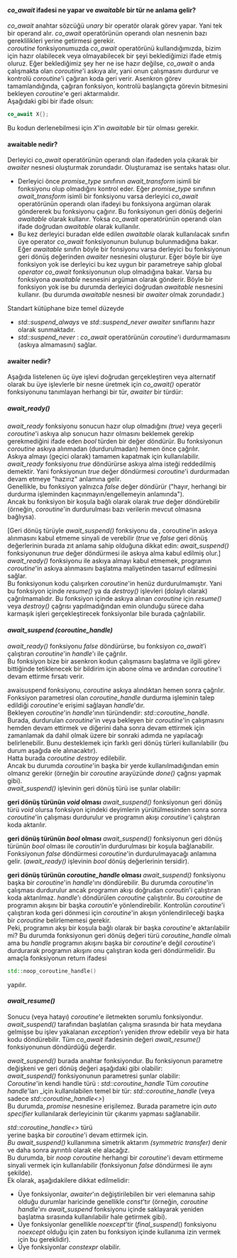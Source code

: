 #### _co_await_ ifadesi ne yapar ve _awaitable_ bir tür ne anlama gelir?
_co_await_ anahtar sözcüğü _unary_ bir operatör olarak görev yapar. 
Yani tek bir operand alır. 
_co_await_ operatörünün operandı olan nesnenin bazı gereklilikleri yerine getirmesi gerekir.<br>
_coroutine_ fonksiyonumuzda _co_await_ operatörünü kullandığımızda, bizim için hazır olabilecek veya olmayabilecek bir şeyi beklediğimizi ifade etmiş oluruz.
Eğer beklediğimiz şey her ne ise hazır değilse, _co_await_ o anda çalışmakta olan _coroutine_'i askıya alır, yani onun çalışmasını durdurur ve kontrolü _coroutine_'i çağıran koda geri verir. 
Asenkron görev tamamlandığında, çağıran fonksiyon, kontrolü başlangıçta görevin bitmesini bekleyen _coroutine_'e geri aktarmalıdır.<br> 
Aşağıdaki gibi bir ifade olsun:

```cpp
co_await X{};
```
Bu kodun derlenebilmesi için _X_'in _awaitable_ bir tür olması gerekir. <br> 

#### awaitable nedir?
Derleyici _co_await_ operatörünün operandı olan ifadeden yola çıkarak bir _awaiter_ nesnesi oluşturmak zorundadır. 
Oluşturamaz ise sentaks hatası olur.
- Derleyici önce _promise_type_ sınıfının _await_transform_ isimli bir fonksiyonu olup olmadığını kontrol eder. 
Eğer _promise_type_ sınıfının _await_transform_ isimli bir fonksiyonu varsa derleyici _co_await_ operatörünün operandı olan ifadeyi bu fonksiyona argüman olarak göndererek bu fonksiyonu çağırır. 
Bu fonksiyonun geri dönüş değerini _awaitable_ olarak kullanır. 
Yoksa _co_await_ operatörünün operandı olan ifade doğrudan _awaitable_ olarak kullanılır.
- Bu kez derleyici buradan elde edilen _awaitable_ olarak kullanılacak sınıfın üye operator _co_await_ fonksiyonunun bulunup bulunmadığına bakar. 
Eğer _awaitable_ sınıfın böyle bir fonsiyonu varsa derleyici bu fonksiyonun geri dönüş değerinden _awaiter_ nesnesini oluşturur. 
Eğer böyle bir üye fonksiyon yok ise derleyici bu kez uygun bir parametreye sahip global _operator co_await_ fonksiyonunun olup olmadığına bakar. 
Varsa bu fonksiyona _awaitable_ nesnesini argüman olarak gönderir. 
Böyle bir fonksiyon yok ise bu durumda derleyici doğrudan _awaitable_ nesnesini kullanır. (bu durumda _awaitable_ nesnesi bir _awaiter_ olmak zorundadır.)

Standart kütüphane bize temel düzeyde
- _std::suspend_always_ ve _std::suspend_never_ _awaiter_ sınıflarını hazır olarak sunmaktadır. 
- _std::suspend_never_ : _co_await_ operatörünün _coroutine_'i durdurmamasını (askıya almamasını) sağlar.

#### awaiter nedir?
Aşağıda listelenen üç üye işlevi doğrudan gerçekleştiren veya alternatif olarak bu üye işlevlerle bir nesne üretmek için _co_await()_ operatör fonksiyonunu tanımlayan herhangi bir tür, _awaiter_ bir türdür:

##### _await_ready()_
_await_ready_ fonksiyonu sonucun hazır olup olmadığını _(true)_ veya geçerli _coroutine_'i askıya alıp sonucun hazır olmasını beklemek gerekip gerekmediğini ifade eden _bool_ türden bir değer döndürür. 
Bu fonksiyonun _coroutine_ askıya alınmadan (durdurulmadan) hemen önce çağrılır.<br>
Askıya almayı (geçici olarak) tamamen kapatmak için kullanılabilir. <br>
_await_ready_ fonksiyonu _true_ döndürürse askıya alma isteği reddedilmiş demektir. 
Yani fonksiyonun _true_ değer döndürmesi _coroutine_'i durdurmadan devam etmeye "hazırız" anlamına gelir.<br>
Genellikle, bu fonksiyon yalnızca _false_ değer döndürür ("hayır, herhangi bir durdurma işleminden kaçınmayın/engellemeyin anlamında").<br> 
Ancak bu fonksiyon bir koşula bağlı olarak olarak _true_ değer döndürebilir (örneğin, _coroutine_'in durdurulması bazı verilerin mevcut olmasına bağlıysa).<br>

[Geri dönüş türüyle _await_suspend()_ fonksiyonu da , coroutine'in askıya alınmasını kabul etmeme sinyali de verebilir (_true_ ve _false_ geri dönüş değerlerinin burada zıt anlama sahip olduğuna dikkat edin: _await_suspend()_ fonksiyonunun _true_ değer döndürmesi ile askıya alma kabul edilmiş olur.] <br>
_await_ready()_ fonksiyonu ile askıya almayı kabul etmemek, programın _coroutine_'in askıya alınmasını başlatma maliyetinden tasarruf edilmesini sağlar.<br>
Bu fonksiyonun kodu çalışırken _coroutine_'in henüz durdurulmamıştır. 
Yani bu fonksiyon içinde _resume()_ ya da _destroy()_ işlevleri (dolaylı olarak) çağrılmamalıdır.
Bu fonksiyon içinde askıya alınan _coroutine_ için _resume()_ veya _destroy()_ çağrısı yapılmadığından emin olunduğu sürece daha karmaşık işleri gerçekleştirecek fonksiyonlar bile burada çağrılabilir.
<br>

#### _await_suspend (coroutine_handle)_ 
_await_ready()_ fonksiyonu _false_ döndürürse, bu fonksiyon _co_await_'i çalıştıran _coroutine_'in _handle_'ı ile çağrılır. <br>
Bu fonksiyon bize bir asenkron kodun çalışmasını başlatma ve ilgili görev bittiğinde tetiklenecek bir bildirim için abone olma ve ardından _coroutine_'i devam ettirme fırsatı verir.<br>

awaisuspend fonksiyonu, _coroutine_ askıya alındıktan hemen sonra çağrılır. 
Fonksiyon parametresi olan _coroutine_handle_ durdurma işleminin talep edildiği _coroutine_'e erişimi sağlayan _handle_'dır.<br>
Bekleyen _coroutine_'in _handle_'ının türündendir: _std::coroutine_handle<PromiseType>_. <br>
Burada, durdurulan _coroutine_'in veya bekleyen bir _coroutine_'in çalışmasını hemden devam ettirmek ve diğerini daha sonra devam ettirmek için zamanlamak da dahil olmak üzere bir sonraki adımda ne yapılacağı belirlenebilir. 
Bunu desteklemek için farklı geri dönüş türleri kullanılabilir (bu durum aşağıda ele alınacaktır).<br>
Hatta burada _coroutine_ _destroy_ edilebilir.  
Ancak bu durumda _coroutine_'in başka bir yerde kullanılmadığından emin olmanız gerekir (örneğin bir _coroutine_ arayüzünde _done()_ çağrısı yapmak gibi). <br>
_await_suspend()_ işlevinin geri dönüş türü ise şunlar olabilir:<br>

**geri dönüş türünün _void_  olması**
_await_suspend()_ fonksiyonun geri dönüş türü _void_ olursa fonksiyon içindeki deyimlerin yürütülmesinden sonra sonra _coroutine_'in çalışması durdurulur ve programın akışı _coroutine_'i çalıştıran koda aktarılır.<br>

**geri dönüş türünün _bool_  olması**
_await_suspend()_ fonksiyonun geri dönüş türünün _bool_ olması ile _coroutin_'in durdurulması bir koşula bağlanabilir. Fonksiyonun _false_ döndürmesi _coroutine_'in durdurulmayacağı anlamına gelir. (_await_ready()_ işlevinin _bool_ dönüş değerlerinin tersidir).<br>

**geri dönüş türünün _coroutine_handle_ olması**
_await_suspend()_ fonksiyonu başka bir _coroutine_'in _handle_'ını döndürebilir. Bu durumda _coroutine_'in çalışması durdurulur ancak programın akışı doğrudan _coroutin_'i çalıştıran koda aktarılmaz. _handle_'ı döndürülen _coroutine_ çalıştırılır. Bu _coroutine_ de programın akışını bir başka _coroutin_'e yönlendirebilir. Kontrolün _coroutine_'i çalıştıran koda geri dönmesi için _coroutine_'in akışın yönlendirileceği başka bir _coroutine_ belirlememesi gerekir.<br>
Peki, programın akşı bir koşula bağlı olarak bir başka _coroutine_'e aktarılabilir mi? 
Bu durumda fonksiyonun geri dönüş değeri türü _coroutine_handle_ olmalı ama bu _handle_ programın akışını başka bir _coroutine_'e değil _coroutine_'i durdurarak programın akışını onu çalıştıran koda geri döndürmelidir. Bu amaçla fonksiyonun return ifadesi 

```cpp
std::noop_coroutine_handle()
```
yapılır. 

#### _await_resume()_
Sonucu (veya hatayı) _coroutine_'e iletmekten sorumlu fonksiyondur. <br>
_await_suspend()_ tarafından başlatılan çalışma sırasında bir hata meydana gelmişse bu işlev yakalanan _exception_'ı yeniden _throw_ edebilir veya bir hata kodu döndürebilir. 
Tüm _co_await_ ifadesinin değeri _await_resume()_ fonksiyonunun döndürdüğü değerdir.

_await_suspend()_ burada anahtar fonksiyondur. 
Bu fonksiyonun parametre değişkeni ve geri dönüş değeri aşağıdaki gibi olabilir:<br>
_await_suspend()_ fonksiyonunun parametresi şunlar olabilir:<br>
_Coroutine_'in kendi handle türü :
_std::coroutine_handle<PrmType>_
Tüm _coroutine handle_'ları _için kullanılabilen temel bir tür: _std::coroutine_handle<void>_ (veya sadece _std::coroutine_handle<>_)<br>
Bu durumda, _promise_ nesnesine erişilemez.
Burada parametre için _auto specifier_ kullanılarak derleyicinin  tür çıkarımı yapması sağlanabilir.



_std::coroutine_handle<>_ türü<br>
yerine başka bir _coroutine_'i devam ettirmek için. <br>
_Bu await_suspend()_ kullanımına simetrik aktarım _(symmetric transfer)_ denir ve daha sonra ayrıntılı olarak ele alacağız.<br>
Bu durumda, bir _noop coroutine_ herhangi bir _coroutine_'i devam ettirmeme sinyali vermek için kullanılabilir (fonksiyonun _false_ döndürmesi ile aynı şekilde).<br>
Ek olarak, aşağıdakilere dikkat edilmelidir:<br>

- Üye fonksiyonlar, _awaiter_'ın değiştirilebilen bir veri elemanına sahip olduğu durumlar haricinde genellikle _const_'tır (örneğin, _coroutine handle_'ını _await_suspend_ fonksiyonu içinde saklayarak yeniden başlatma sırasında kullanılabilir hale getirmek gibi). <br>
- Üye fonksiyonlar genellikle _noexcept_'tir (_final_suspend_() fonksiyonu _noexcept_ olduğu için zaten bu fonksiyon içinde kullanıma izin vermek için bu gereklidir). <br>
- Üye fonksiyonlar _constexpr_ olabilir. <br>

